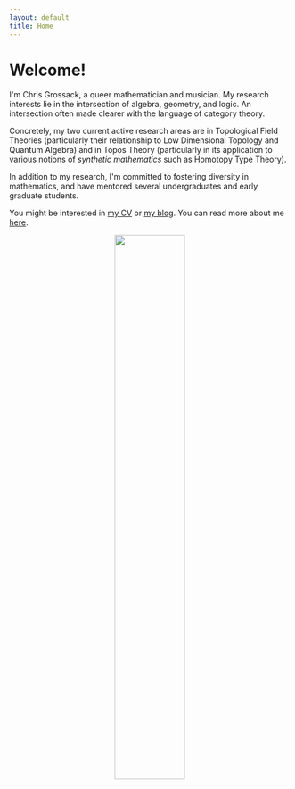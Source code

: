 ```yaml
---
layout: default
title: Home
---
```


# Welcome!

I'm Chris Grossack, a queer mathematician and musician. My research interests 
lie in the intersection of algebra, geometry, and logic. An intersection 
often made clearer with the language of category theory.

Concretely, my two current active research areas are in Topological 
Field Theories (particularly their relationship to Low Dimensional Topology and 
Quantum Algebra) and in Topos Theory (particularly in its application to 
various notions of _synthetic mathematics_ such as Homotopy Type Theory).

In addition to my research, I'm committed to fostering diversity in 
mathematics, and have mentored several undergraduates and early graduate 
students.

You might be interested in [my CV](/cv) or [my blog](/blog). You can read 
more about me [here](/about).

<p style="text-align:center;">
<img src="/assets/images/new-headshot.jpg" width="50%">
</p>
